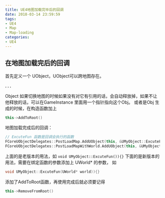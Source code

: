 ```yaml
---
title: UE4地图加载完毕后的回调
date: 2018-03-14 23:59:59
tags:
- UE4
- Map
- Map-loading
categories:
- UE4
---
```


## 在地图加载完后的回调

首先定义一个 UObject，UObject可以跨地图存在。

**. . .**<!-- more -->

Object 如果切换地图的时候如果没有对它有引用的话，会自动释放掉，如果不让他释放的话，可以在GameInstance 里面用一个指针指向这个Obj。
或者是Obj 生成的时候，在构造函数加上

``` c++
this->AddToRoot()
```

地图加载完成后的回调：

``` c++
// ExcuteFun 函数是回调会执行的函数
FCoreUObjectDelegates::PostLoadMap.AddUObject(this, &UMyObject::ExcuteFun);
FCoreUObjectDelegates::PostLoadMapWithWorld.AddUObject(this, &UMyObject::ExcuteFun);
```

上面的是老版本的用法，如 `void UMyObject::ExcuteFun()){}`
下面的是新版本的用法，需要在绑定函数的参数添加上 UWorld* 的参数，
如

``` c++
void UMyObject::ExcuteFun(UWorld* world)){}
```

添加了AddToRoot函数，再使用完成后就必须要记得

``` c++
this->RemoveFromRoot()
```

